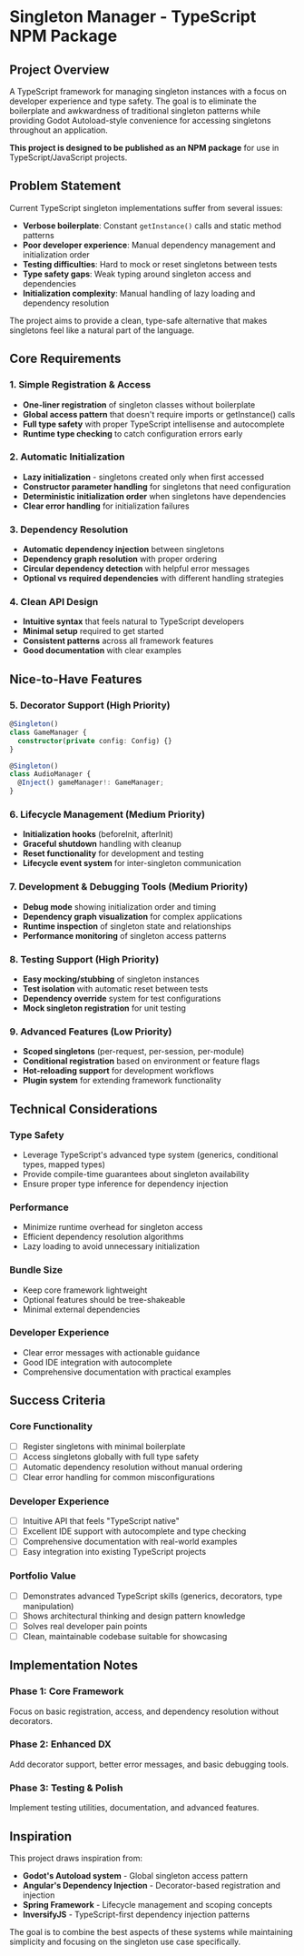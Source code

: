 # Singleton Manager - TypeScript NPM Package

## Project Overview

A TypeScript framework for managing singleton instances with a focus on developer experience and type safety. The goal is to eliminate the boilerplate and awkwardness of traditional singleton patterns while providing Godot Autoload-style convenience for accessing singletons throughout an application.

**This project is designed to be published as an NPM package** for use in TypeScript/JavaScript projects.

## Problem Statement

Current TypeScript singleton implementations suffer from several issues:

- **Verbose boilerplate**: Constant `getInstance()` calls and static method patterns
- **Poor developer experience**: Manual dependency management and initialization order
- **Testing difficulties**: Hard to mock or reset singletons between tests
- **Type safety gaps**: Weak typing around singleton access and dependencies
- **Initialization complexity**: Manual handling of lazy loading and dependency resolution

The project aims to provide a clean, type-safe alternative that makes singletons feel like a natural part of the language.

## Core Requirements

### 1. Simple Registration & Access

- **One-liner registration** of singleton classes without boilerplate
- **Global access pattern** that doesn't require imports or getInstance() calls
- **Full type safety** with proper TypeScript intellisense and autocomplete
- **Runtime type checking** to catch configuration errors early

### 2. Automatic Initialization

- **Lazy initialization** - singletons created only when first accessed
- **Constructor parameter handling** for singletons that need configuration
- **Deterministic initialization order** when singletons have dependencies
- **Clear error handling** for initialization failures

### 3. Dependency Resolution

- **Automatic dependency injection** between singletons
- **Dependency graph resolution** with proper ordering
- **Circular dependency detection** with helpful error messages
- **Optional vs required dependencies** with different handling strategies

### 4. Clean API Design

- **Intuitive syntax** that feels natural to TypeScript developers
- **Minimal setup** required to get started
- **Consistent patterns** across all framework features
- **Good documentation** with clear examples

## Nice-to-Have Features

### 5. Decorator Support (High Priority)

```typescript
@Singleton()
class GameManager {
  constructor(private config: Config) {}
}

@Singleton()
class AudioManager {
  @Inject() gameManager!: GameManager;
}
```

### 6. Lifecycle Management (Medium Priority)

- **Initialization hooks** (beforeInit, afterInit)
- **Graceful shutdown** handling with cleanup
- **Reset functionality** for development and testing
- **Lifecycle event system** for inter-singleton communication

### 7. Development & Debugging Tools (Medium Priority)

- **Debug mode** showing initialization order and timing
- **Dependency graph visualization** for complex applications
- **Runtime inspection** of singleton state and relationships
- **Performance monitoring** of singleton access patterns

### 8. Testing Support (High Priority)

- **Easy mocking/stubbing** of singleton instances
- **Test isolation** with automatic reset between tests
- **Dependency override** system for test configurations
- **Mock singleton registration** for unit testing

### 9. Advanced Features (Low Priority)

- **Scoped singletons** (per-request, per-session, per-module)
- **Conditional registration** based on environment or feature flags
- **Hot-reloading support** for development workflows
- **Plugin system** for extending framework functionality

## Technical Considerations

### Type Safety

- Leverage TypeScript's advanced type system (generics, conditional types, mapped types)
- Provide compile-time guarantees about singleton availability
- Ensure proper type inference for dependency injection

### Performance

- Minimize runtime overhead for singleton access
- Efficient dependency resolution algorithms
- Lazy loading to avoid unnecessary initialization

### Bundle Size

- Keep core framework lightweight
- Optional features should be tree-shakeable
- Minimal external dependencies

### Developer Experience

- Clear error messages with actionable guidance
- Good IDE integration with autocomplete
- Comprehensive documentation with practical examples

## Success Criteria

### Core Functionality

- [ ] Register singletons with minimal boilerplate
- [ ] Access singletons globally with full type safety
- [ ] Automatic dependency resolution without manual ordering
- [ ] Clear error handling for common misconfigurations

### Developer Experience

- [ ] Intuitive API that feels "TypeScript native"
- [ ] Excellent IDE support with autocomplete and type checking
- [ ] Comprehensive documentation with real-world examples
- [ ] Easy integration into existing TypeScript projects

### Portfolio Value

- [ ] Demonstrates advanced TypeScript skills (generics, decorators, type manipulation)
- [ ] Shows architectural thinking and design pattern knowledge
- [ ] Solves real developer pain points
- [ ] Clean, maintainable codebase suitable for showcasing

## Implementation Notes

### Phase 1: Core Framework

Focus on basic registration, access, and dependency resolution without decorators.

### Phase 2: Enhanced DX

Add decorator support, better error messages, and basic debugging tools.

### Phase 3: Testing & Polish

Implement testing utilities, documentation, and advanced features.

## Inspiration

This project draws inspiration from:

- **Godot's Autoload system** - Global singleton access pattern
- **Angular's Dependency Injection** - Decorator-based registration and injection
- **Spring Framework** - Lifecycle management and scoping concepts
- **InversifyJS** - TypeScript-first dependency injection patterns

The goal is to combine the best aspects of these systems while maintaining simplicity and focusing on the singleton use case specifically.
